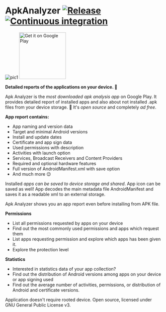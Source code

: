 # ApkAnalyzer [![Release](https://github.com/MartinStyk/AndroidApkAnalyzer/actions/workflows/android-publish.yml/badge.svg)](https://github.com/MartinStyk/AndroidApkAnalyzer/actions/workflows/android-publish.yml) [![Continuous integration](https://github.com/MartinStyk/AndroidApkAnalyzer/actions/workflows/android.yml/badge.svg)](https://github.com/MartinStyk/AndroidApkAnalyzer/actions/workflows/android.yml)
![pic1](https://github.com/MartinStyk/AndroidApkAnalyzer/blob/21f5db2aeff997b2b5409b03bf2cfdf747a5a3bd/app/src/main/res/mipmap-xxhdpi/ic_launcher.png) <a href='https://play.google.com/store/apps/details?id=sk.styk.martin.apkanalyzer&pcampaignid=MKT-Other-global-all-co-prtnr-py-PartBadge-Mar2515-1'><img alt='Get it on Google Play' height="150"  src='https://play.google.com/intl/en_us/badges/images/generic/en_badge_web_generic.png'/></a>



**Detailed reports of the applications on your device. 📱**

Apk Analyzer is the *most downloaded apk analysis app* on Google Play. It provides detailed report of installed apps and also about not installed .apk files from your device storage. 📱
It's *open source* and completely *ad free*.

**App report contains:**
* App naming and version data
* Target and minimal Android versions
* Install and update dates
* Certificate and app sign data
* Used permissions with description
* Activities with launch option
* Services, Broadcast Receivers and Content Providers
* Required and optional hardware features
* Full version of AndroidManifest.xml with save option
* And much more 😉

Installed *apps can be saved to device storage and shared*. App icon can be saved as well! App decodes the main metadata file AndroidManifest and saves it as a readable xml to an external storage.

Apk Analyzer shows you an app report even before installing from APK file.

**Permissions**
* List all permissions requested by apps on your device
* Find out the most commonly used permissions and apps which request them
* List apps requesting permission and explore which apps has been given it. 
* Explore the protection level

**Statistics**
* Interested in statistics data of your app collection?
* Find out the distribution of Android versions among apps on your device or app signing used
* Find out the average number of activities, permissions, or distribution of Android and certificate versions.


Application doesn't require rooted device.
Open source, licensed under GNU General Public License v3.
